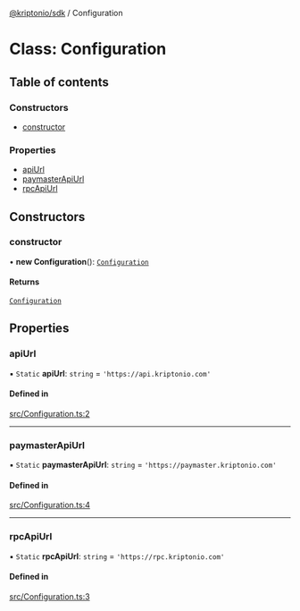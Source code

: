 [@kriptonio/sdk](../README.md) / Configuration

# Class: Configuration

## Table of contents

### Constructors

- [constructor](Configuration.md#constructor)

### Properties

- [apiUrl](Configuration.md#apiurl)
- [paymasterApiUrl](Configuration.md#paymasterapiurl)
- [rpcApiUrl](Configuration.md#rpcapiurl)

## Constructors

### constructor

• **new Configuration**(): [`Configuration`](Configuration.md)

#### Returns

[`Configuration`](Configuration.md)

## Properties

### apiUrl

▪ `Static` **apiUrl**: `string` = `'https://api.kriptonio.com'`

#### Defined in

[src/Configuration.ts:2](https://github.com/kriptonio/sdk/blob/631b409/packages/sdk/src/Configuration.ts#L2)

___

### paymasterApiUrl

▪ `Static` **paymasterApiUrl**: `string` = `'https://paymaster.kriptonio.com'`

#### Defined in

[src/Configuration.ts:4](https://github.com/kriptonio/sdk/blob/631b409/packages/sdk/src/Configuration.ts#L4)

___

### rpcApiUrl

▪ `Static` **rpcApiUrl**: `string` = `'https://rpc.kriptonio.com'`

#### Defined in

[src/Configuration.ts:3](https://github.com/kriptonio/sdk/blob/631b409/packages/sdk/src/Configuration.ts#L3)
